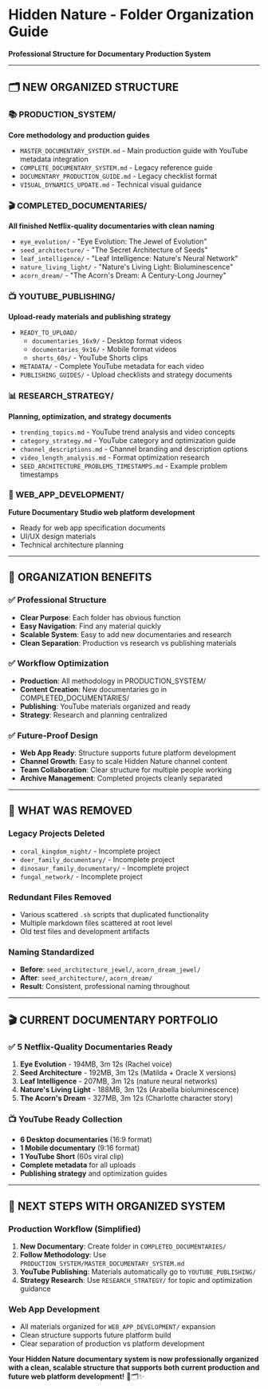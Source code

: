 # Hidden Nature - Folder Organization Guide
**Professional Structure for Documentary Production System**

---

## 🗂️ **NEW ORGANIZED STRUCTURE**

### **📚 PRODUCTION_SYSTEM/**
**Core methodology and production guides**
- `MASTER_DOCUMENTARY_SYSTEM.md` - Main production guide with YouTube metadata integration
- `COMPLETE_DOCUMENTARY_SYSTEM.md` - Legacy reference guide
- `DOCUMENTARY_PRODUCTION_GUIDE.md` - Legacy checklist format
- `VISUAL_DYNAMICS_UPDATE.md` - Technical visual guidance

### **🎬 COMPLETED_DOCUMENTARIES/**
**All finished Netflix-quality documentaries with clean naming**
- `eye_evolution/` - "Eye Evolution: The Jewel of Evolution" 
- `seed_architecture/` - "The Secret Architecture of Seeds"
- `leaf_intelligence/` - "Leaf Intelligence: Nature's Neural Network"
- `nature_living_light/` - "Nature's Living Light: Bioluminescence"
- `acorn_dream/` - "The Acorn's Dream: A Century-Long Journey"

### **📺 YOUTUBE_PUBLISHING/**
**Upload-ready materials and publishing strategy**
- `READY_TO_UPLOAD/`
  - `documentaries_16x9/` - Desktop format videos
  - `documentaries_9x16/` - Mobile format videos  
  - `shorts_60s/` - YouTube Shorts clips
- `METADATA/` - Complete YouTube metadata for each video
- `PUBLISHING_GUIDES/` - Upload checklists and strategy documents

### **📊 RESEARCH_STRATEGY/**  
**Planning, optimization, and strategy documents**
- `trending_topics.md` - YouTube trend analysis and video concepts
- `category_strategy.md` - YouTube category and optimization guide
- `channel_descriptions.md` - Channel branding and description options
- `video_length_analysis.md` - Format optimization research
- `SEED_ARCHITECTURE_PROBLEMS_TIMESTAMPS.md` - Example problem timestamps

### **🚀 WEB_APP_DEVELOPMENT/**
**Future Documentary Studio web platform development**
- Ready for web app specification documents
- UI/UX design materials
- Technical architecture planning

---

## 🎯 **ORGANIZATION BENEFITS**

### **✅ Professional Structure**
- **Clear Purpose**: Each folder has obvious function
- **Easy Navigation**: Find any material quickly
- **Scalable System**: Easy to add new documentaries and research
- **Clean Separation**: Production vs research vs publishing materials

### **✅ Workflow Optimization**
- **Production**: All methodology in PRODUCTION_SYSTEM/
- **Content Creation**: New documentaries go in COMPLETED_DOCUMENTARIES/
- **Publishing**: YouTube materials organized and ready
- **Strategy**: Research and planning centralized

### **✅ Future-Proof Design**
- **Web App Ready**: Structure supports future platform development
- **Channel Growth**: Easy to scale Hidden Nature channel content
- **Team Collaboration**: Clear structure for multiple people working
- **Archive Management**: Completed projects cleanly separated

---

## 🌟 **WHAT WAS REMOVED**

### **Legacy Projects Deleted**
- `coral_kingdom_night/` - Incomplete project
- `deer_family_documentary/` - Incomplete project  
- `dinosaur_family_documentary/` - Incomplete project
- `fungal_network/` - Incomplete project

### **Redundant Files Removed**
- Various scattered `.sh` scripts that duplicated functionality
- Multiple markdown files scattered at root level
- Old test files and development artifacts

### **Naming Standardized**
- **Before**: `seed_architecture_jewel/`, `acorn_dream_jewel/`
- **After**: `seed_architecture/`, `acorn_dream/`
- **Result**: Consistent, professional naming throughout

---

## 🎬 **CURRENT DOCUMENTARY PORTFOLIO**

### **✅ 5 Netflix-Quality Documentaries Ready**
1. **Eye Evolution** - 194MB, 3m 12s (Rachel voice)
2. **Seed Architecture** - 192MB, 3m 12s (Matilda + Oracle X versions)
3. **Leaf Intelligence** - 207MB, 3m 12s (nature neural networks)
4. **Nature's Living Light** - 188MB, 3m 12s (Arabella bioluminescence)
5. **The Acorn's Dream** - 327MB, 3m 12s (Charlotte character story)

### **📺 YouTube Ready Collection**
- **6 Desktop documentaries** (16:9 format)
- **1 Mobile documentary** (9:16 format)
- **1 YouTube Short** (60s viral clip)
- **Complete metadata** for all uploads
- **Publishing strategy** and optimization guides

---

## 🚀 **NEXT STEPS WITH ORGANIZED SYSTEM**

### **Production Workflow (Simplified)**
1. **New Documentary**: Create folder in `COMPLETED_DOCUMENTARIES/`
2. **Follow Methodology**: Use `PRODUCTION_SYSTEM/MASTER_DOCUMENTARY_SYSTEM.md`
3. **YouTube Publishing**: Materials automatically go to `YOUTUBE_PUBLISHING/`
4. **Strategy Research**: Use `RESEARCH_STRATEGY/` for topic and optimization guidance

### **Web App Development**
- All materials organized for `WEB_APP_DEVELOPMENT/` expansion
- Clean structure supports future platform build
- Clear separation of production vs platform development

**Your Hidden Nature documentary system is now professionally organized with a clean, scalable structure that supports both current production and future web platform development!** 🌿🗂️✨

